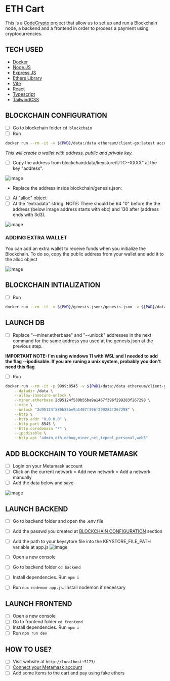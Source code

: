 # ETH Cart

This is a [CodeCrypto](https://codecrypto.academy/) project that allow us to set up and run a Blockchain node, a backend and a frontend in order to process a payment using cryptocurrencies.

## TECH USED

- [Docker](https://www.docker.com/)
- [Node.JS](https://nodejs.org/en)
- [Express JS](https://expressjs.com/)
- [Ethers Library](https://docs.ethers.org/v6/)
- [Vite](https://vitejs.dev/)
- [React](https://react.dev/)
- [Typescript](https://www.typescriptlang.org/)
- [TailwindCSS](https://tailwindcss.com/)

## BLOCKCHAIN CONFIGURATION

- [ ] Go to blockchain folder `cd blockchain`
- [ ] Run

```bash
docker run --rm -it -v ${PWD}/data:/data ethereum/client-go:latest account new --datadir /data
```

_This will create a wallet with address, public and private key._

- [ ] Copy the address from blockchain/data/keystore/UTC--XXXX" at the key "address".

![image](https://github.com/RodrigoVila/codecrypto-faucet/assets/42290738/ae7937db-98ba-4701-8ebe-d9491e113b6c)

- Replace the address inside blockchain/genesis.json:
- [ ] At "alloc" object
- [ ] At the "extradata" string. NOTE: There should be 64 "0" before the the address (below image address starts with ebc) and 130 after (address ends with 3d3).

![image](https://github.com/RodrigoVila/codecrypto-faucet/assets/42290738/650dacf5-707c-4b2c-86c6-f01cd438d29d)

### ADDING EXTRA WALLET

You can add an extra wallet to receive funds when you initialize the Blockchain. To do so, copy the public address from your wallet and add it to the alloc object

![image](https://github.com/RodrigoVila/codecrypto-faucet/assets/42290738/04d2f11e-f970-4daa-82ff-577dc8698a4b)

## BLOCKCHAIN INTIALIZATION

- [ ] Run

```bash
docker run --rm -it -v ${PWD}/genesis.json:/genesis.json -v ${PWD}/data:/data ethereum/client-go:latest init --datadir /data /genesis.json
```

## LAUNCH DB

- [ ] Replace "--miner.etherbase" and "--unlock" addresses in the next command for the same address you used at the genesis.json at the previous step.

**IMPORTANT NOTE: I'm using windows 11 with WSL and I needed to add the flag --ipcdisable. If you are runing a unix system, probably you don't need this flag**

- [ ] Run

```bash
docker run --rm -it -p 9999:8545 -v ${PWD}/data:/data ethereum/client-go:latest \
    --datadir /data \
    --allow-insecure-unlock \
    --miner.etherbase 2d95124f580b55be9a1467f396f299283f267298 \
    --mine \
    --unlock "2d95124f580b55be9a1467f396f299283f267298" \
    --http \
    --http.addr "0.0.0.0" \
    --http.port 8545 \
    --http.corsdomain "*" \
    --ipcdisable \
    --http.api "admin,eth,debug,miner,net,txpool,personal,web3"
```

## ADD BLOCKCHAIN TO YOUR METAMASK

- [ ] Login on your Metamask account
- [ ] Click on the current network > Add new network > Add a network manually
- [ ] Add the data below and save

![image](https://github.com/RodrigoVila/codecrypto-faucet/assets/42290738/86640b25-a026-418b-98aa-1154898271d0)

## LAUNCH BACKEND

- [ ] Go to backend folder and open the .env file
- [ ] Add the passwd you created at [BLOCKCHAIN CONFIGURATION](https://github.com/RodrigoVila/codecrypto-faucet?tab=readme-ov-file#blockchain-configuration) section

- [ ] Add the path to your keysytore file into the KEYSTORE_FILE_PATH variable at app.js
      ![image](https://github.com/RodrigoVila/codecrypto-faucet/assets/42290738/0c23c7d1-704c-4bff-b1f7-0d9b57eb18fb)

- [ ] Open a new console
- [ ] Go to backend folder `cd backend`
- [ ] Install dependencies. Run `npm i`
- [ ] Run `npx nodemon app.js`. Install nodemon if necessary

## LAUNCH FRONTEND

- [ ] Open a new console
- [ ] Go to frontend folder `cd frontend`
- [ ] Install dependencies. Run `npm i`
- [ ] Run `npm run dev`

## HOW TO USE?

- [ ] Visit website at `http://localhost:5173/`
- [ ] [Connect your Metamask account](https://docs.metamask.io/wallet/how-to/connect/)
- [ ] Add some items to the cart and pay using fake ethers
